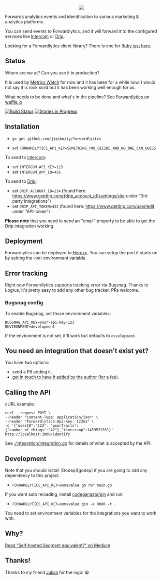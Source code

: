 <p align="center">
  <img src="https://s3.amazonaws.com/forwardlytics-assets/logo-color.svg">
</p>

Forwards analytics events and identification to various marketing & analytics platforms.

You can send events to Forwardlytics, and it will forward it to the configured services like [Intercom][intercom] or [Drip][drip].

Looking for a Forwardlytics client library? There is one for [Ruby just here](https://github.com/jipiboily/forwardlytics-ruby).

## Status

Where are we at? Can you use it in production?

It is used by [Metrics Watch][metricswatch] for now and it has been for a while now. I would not say it is rock solid but it has been working well enough for us.

What needs to be done and what's in the pipeline? See [Forwardlytics on waffle.io][forwardlytics-on-waffle]

[![Build Status](https://travis-ci.org/jipiboily/forwardlytics.svg?branch=master)](https://travis-ci.org/jipiboily/forwardlytics)
[![Stories in Progress](https://badge.waffle.io/jipiboily/forwardlytics.svg?label=In%20Progress&title=In%20Progress)](http://waffle.io/jipiboily/forwardlytics)

## Installation

- `go get github.com/jipiboily/forwardlytics`

- set `FORWARDLYTICS_API_KEY=SOMETHING_YOU_DECIDE_AND_NO_ONE_CAN_GUESS`

To send to [Intercom][intercom]:
- set `INTERCOM_API_KEY=123`
- set `INTERCOM_APP_ID=456`

To send to [Drip][drip]:

- set `DRIP_ACCOUNT_ID=234` (found here: https://www.getdrip.com/{drip_account_id}/settings/site under "3rd party integrations")
- set `DRIP_API_TOKEN=432` (found here: https://www.getdrip.com/user/edit under "API-token")

**Please note** that you need to send an "email" property to be able to get the Drip integration working.

## Deployment

Forwardlytics can be deployed to [Heroku][heroku]. You can setup the port it starts on by setting the `PORT` environment variable.

## Error tracking

Right now Forwardlytics supports tracking error via Bugsnag. Thanks to Logrus, it's pretty easy to add any other bug tracker. PRs welcome.

### Bugsnag config

To enable Bugsnag, set those environment variables:

```
BUGSNAG_API_KEY=your-api-key-123
ENVIRONMENT=development
```

If the environment is not set, it'll work but defaults to `development`.

## You need an integration that doesn't exist yet?

You have two options:

- send a PR adding it.
- [get in touch to have it added by the author (for a fee)][email].

## Calling the API

cURL example:

```
curl --request POST \
--header "Content-Type: application/json" \
--header "Forwardlytics-Api-Key: 123ma" \
-d '{"userID":"123", "userTraits":{"number_of_things":"42"},"timestamp":1459532831}' http://localhost:3000/identify
```

See [./integration/integration.go][integration.go] for details of what is accepted by the API.

## Development

Note that you should install [Godep][godep] if you are going to add any dependency to this project.

- `FORWARDLYTICS_API_KEY=somevalue go run main.go`

If you want auto reloading, install [codegangsta/gin][codegangsta/gin] and run:

- `FORWARDLYTICS_API_KEY=somevalue gin -a 8080 -t .`

You need to set environment variables for the integrations you want to work with.

## Why?

[Read "Self-hosted Segment equivalent?" on Medium][self-hosted-segment-equivalent]

## Thanks!

Thanks to my friend <a href="https://twitter.com/juliandoesstuff" target="_blank">Julian</a> for the logo! :grinning:

[email]: mailto:jp@metrics.watch
[metricswatch]: http://metricswatch.com
[intercom]: https://www.intercom.io/
[mixpanel]: https://mixpanel.com/
[drip]: http://getdrip.com/
[keen.io]: http://keen.io/
[heroku]: https://www.heroku.com/
[forwardlytics-on-waffle]: https://waffle.io/jipiboily/forwardlytics
[integration.go]: https://github.com/jipiboily/forwardlytics/blob/master/integrations/integration.go
[codegangsta/gin]: https://github.com/codegangsta/gin
[https://github.com/tools/godep]: https://github.com/tools/godep
[self-hosted-segment-equivalent]: https://medium.com/@jipiboily/self-hosted-segment-equivalent-c81815e963df
